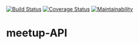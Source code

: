 [![Build Status](https://travis-ci.org/timlubanga/meetup-API.svg?branch=ft-config)](https://travis-ci.org/timlubanga/meetup-API)
[![Coverage Status](https://coveralls.io/repos/github/timlubanga/meetup-API/badge.svg)](https://coveralls.io/github/timlubanga/meetup-API)
[![Maintainability](https://api.codeclimate.com/v1/badges/9d361d5c4107ff703758/maintainability)](https://codeclimate.com/github/timlubanga/meetup-API/maintainability)

# meetup-API
